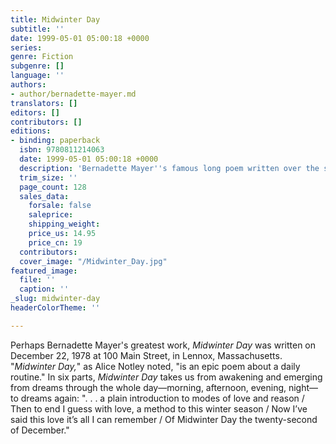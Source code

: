 ```yaml
---
title: Midwinter Day
subtitle: ''
date: 1999-05-01 05:00:18 +0000
series: 
genre: Fiction
subgenre: []
language: ''
authors:
- author/bernadette-mayer.md
translators: []
editors: []
contributors: []
editions:
- binding: paperback
  isbn: 9780811214063
  date: 1999-05-01 05:00:18 +0000
  description: 'Bernadette Mayer''s famous long poem written over the span of a day. '
  trim_size: ''
  page_count: 128
  sales_data:
    forsale: false
    saleprice: 
    shipping_weight: 
    price_us: 14.95
    price_cn: 19
  contributors: 
  cover_image: "/Midwinter_Day.jpg"
featured_image:
  file: ''
  caption: ''
_slug: midwinter-day
headerColorTheme: ''

---
```

Perhaps Bernadette Mayer's greatest work, _Midwinter Day_ was written on December 22, 1978 at 100 Main Street, in Lennox, Massachusetts. "_Midwinter Day,_" as Alice Notley noted, "is an epic poem about a daily routine." In six parts, _Midwinter Day_ takes us from awakening and emerging from dreams through the whole day—morning, afternoon, evening, night—to dreams again: ". . . a plain introduction to modes of love and reason / Then to end I guess with love, a method to this winter season / Now I’ve said this love it’s all I can remember / Of Midwinter Day the twenty-second of December."